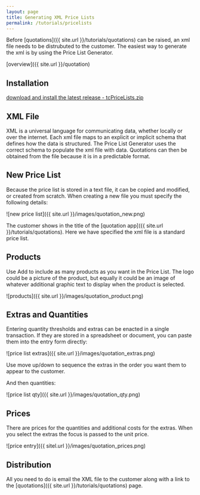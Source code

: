 ```yaml
---
layout: page
title: Generating XML Price Lists
permalink: /tutorials/pricelists
---
```


Before [quotations]({{ site.url }}/tutorials/quotations) can be raised, an xml file needs to be distrubuted to the customer. The easiest way to generate the xml is by using the Price List Generator.

[overview]({{ site.url }}/quotation)

## Installation

[download and install the latest release - tcPriceLists.zip](https://github.com/tradecontrol/quotations/releases)

## XML File

XML is a universal language for communicating data, whether locally or over the internet. Each xml file maps to an explicit or implicit schema that defines how the data is structured. The Price List Generator uses the correct schema to populate the xml file with data. Quotations can then be obtained from the file because it is in a predictable format.
 
## New Price List

Because the price list is stored in a text file, it can be copied and modified, or created from scratch. When creating a new file you must specify the following details:

![new price list]({{ site.url }}/images/quotation_new.png)

The customer shows in the title of the [quotation app]({{ site.url }}/tutorials/quotations). Here we have specified the xml file is a standard price list.

## Products

Use Add to include as many products as you want in the Price List. The logo could be a picture of the product, but equally it could be an image of whatever additional graphic text to display when the product is selected.

![products]({{ site.url }}/images/quotation_product.png)

## Extras and Quantities

Entering quantity thresholds and extras can be enacted in a single transaction. If they are stored in a spreadsheet or document, you can paste them into the entry form directly:

![price list extras]({{ site.url }}/images/quotation_extras.png)

Use move up/down to sequence the extras in the order you want them to appear to the customer.

And then quantities:

![price list qty]({{ site.url }}/images/quotation_qty.png)

## Prices

There are prices for the quantities and additional costs for the extras. When you select the extras the focus is passed to the unit price.

![price entry]({{ sitel.url }}/images/quotation_prices.png)

## Distribution

All you need to do is email the XML file to the customer along with a link to the [quotations]({{ site.url }}/tutorials/quotations) page.
